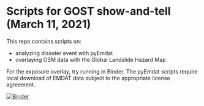 # Scripts for GOST show-and-tell (March 11, 2021)
This repo contains scripts on:
* analyzing disaster event with pyEmdat
* overlaying OSM data with the Global Landslide Hazard Map

For the exposure overlay, try running in Binder. The pyEmdat scripts require local download of EMDAT data subject to the appropriate license agreement.

[![Binder](https://mybinder.org/badge_logo.svg)](https://mybinder.org/v2/gh/gfdrr/frictionless_demo/HEAD)

